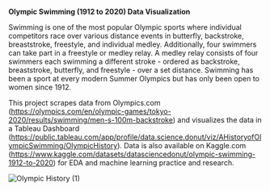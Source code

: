 **Olympic Swimming (1912 to 2020) Data Visualization**

Swimming is one of the most popular Olympic sports where individual competitors race over various distance events in butterfly, backstroke, breaststroke, freestyle, and individual medley. Additionally, four swimmers can take part in a freestyle or medley relay. A medley relay consists of four swimmers each swimming a different stroke - ordered as backstroke, breaststroke, butterfly, and freestyle - over a set distance. Swimming has been a sport at every modern Summer Olympics but has only been open to women since 1912.

This project scrapes data from Olympics.com (https://olympics.com/en/olympic-games/tokyo-2020/results/swimming/men-s-100m-backstroke) and visualizes the data in a Tableau Dashboard (https://public.tableau.com/app/profile/data.science.donut/viz/AHistoryofOlympicSwimming/OlympicHistory). Data is also available on Kaggle.com (https://www.kaggle.com/datasets/datasciencedonut/olympic-swimming-1912-to-2020) for EDA and machine learning practice and research.

![Olympic History (1)](https://github.com/datasciencedonut/Olympic-Swimming-History-1912-to-2020-/assets/122229743/615f5cbf-7ebe-4b31-89aa-d75c7be95831)

